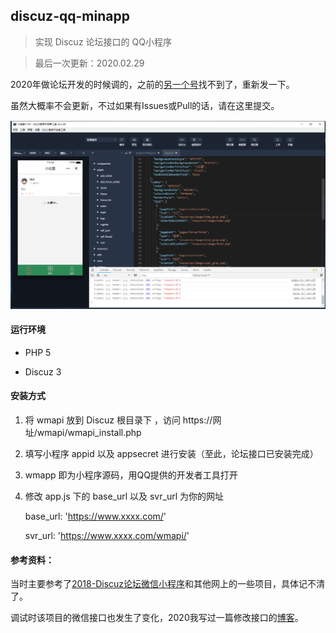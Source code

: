 ## discuz-qq-minapp

> 实现 Discuz 论坛接口的 QQ小程序

> 最后一次更新：2020.02.29

2020年做论坛开发的时候调的，之前的[另一个号](https://github.com/gwj1139177410/discuz-qq-minapp)找不到了，重新发一下。

虽然大概率不会更新，不过如果有Issues或Pull的话，请在这里提交。

![](images.png)

#### 运行环境

+ PHP 5

+ Discuz 3

#### 安装方式

1. 将 wmapi 放到 Discuz 根目录下 ，访问 https://网址/wmapi/wmapi_install.php

2. 填写小程序 appid 以及 appsecret 进行安装（至此，论坛接口已安装完成）

3. wmapp 即为小程序源码，用QQ提供的开发者工具打开

4. 修改 app.js 下的 base_url 以及 svr_url 为你的网址

   base_url: 'https://www.xxxx.com/'

   svr_url: 'https://www.xxxx.com/wmapi/'

#### 参考资料：

当时主要参考了[2018-Discuz论坛微信小程序](https://github.com/DowneyL/discuz-wechat-miniprogram)和其他网上的一些项目，具体记不清了。

调试时该项目的微信接口也发生了变化，2020我写过一篇修改接口的[博客](https://blog.csdn.net/qq_33957603/article/details/104577121)。



